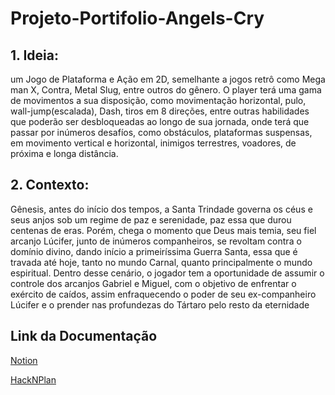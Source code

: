 # Projeto-Portifolio-Angels-Cry

## 1. Ideia:
um Jogo de Plataforma e Ação em 2D, semelhante a jogos retrô como Mega man X, Contra, Metal Slug, entre outros do gênero. O player terá uma gama de movimentos a sua disposição, como movimentação horizontal, pulo, wall-jump(escalada), Dash, tiros em 8 direções, entre outras habilidades que poderão ser desbloqueadas ao longo de sua jornada, onde terá que passar por inúmeros desafíos, como obstáculos, plataformas suspensas, em movimento vertical e horizontal, inimigos terrestres, voadores, de próxima e longa distância.

## 2. Contexto:

Gênesis, antes do início dos tempos, a Santa Trindade governa os céus e seus anjos sob um regime de paz e serenidade, paz essa que durou centenas de eras. Porém, chega o momento que Deus mais temia, seu fiel arcanjo Lúcifer, junto de inúmeros companheiros, se revoltam contra o domínio divino, dando início a primeiríssima Guerra Santa, essa que é travada até hoje, tanto no mundo Carnal, quanto principalmente o mundo espiritual.
Dentro desse cenário, o jogador tem a oportunidade de assumir o controle dos arcanjos Gabriel e Miguel, com o objetivo de enfrentar o exército de caídos, assim enfraquecendo o poder de seu ex-companheiro Lúcifer e o prender nas profundezas do Tártaro pelo resto da eternidade

## Link da Documentação

[Notion](https://www.notion.so/Projeto-Portf-lio_-Angels-Cry-1cfb999862a380cebc64ee89f548db9c?pvs=4)

[HackNPlan]()

